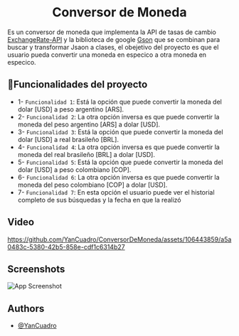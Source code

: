 <h1 align="center">Conversor de Moneda</h1>

Es un conversor de moneda que implementa la API de tasas de cambio [ExchangeRate-API](https://www.exchangerate-api.com/) y la biblioteca de google [Gson](https://github.com/google/gson) que se combinan para buscar y transformar Jsaon a clases, el obejetivo del proyecto es que el usuario pueda convertir una moneda en especico a otra moneda en especico.

## :hammer:Funcionalidades del proyecto

- 1- `Funcionalidad 1`: Está la opción que puede convertir la moneda del dolar [USD] a peso argentino [ARS].
- 2- `Funcionalidad 2`: La otra opción inversa es que puede convertir la moneda del peso argentino [ARS] a dolar [USD].
- 3- `Funcionalidad 3`: Está la opción que puede convertir la moneda del dolar [USD] a real brasileño [BRL].
- 4- `Funcionalidad 4`: La otra opción inversa es que puede convertir la moneda del real brasileño [BRL] a dolar [USD].
- 5- `Funcionalidad 5`: Está la opción que puede convertir la moneda del dolar [USD] a peso colombiano [COP].
- 6- `Funcionalidad 6`: La otra opción inversa es que puede convertir la moneda del peso colombiano [COP] a dolar [USD].
- 7- `Funcionalidad 7`: En esta opción el usuario puede ver el historial completo de sus búsquedas y la fecha en que la realizó

## Video
https://github.com/YanCuadro/ConversorDeMoneda/assets/106443859/a5a0483c-5380-42b5-858e-cdf1c6314b27

## Screenshots

![App Screenshot](https://github.com/YanCuadro/ConversorDeMoneda/assets/106443859/0ff229eb-0aaf-48fc-a096-853788996800)

## Authors

- [@YanCuadro](https://github.com/YanCuadro)

